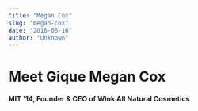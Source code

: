 ```yaml
---
title: "Megan Cox"
slug: "megan-cox"
date: "2016-06-16"
author: "Unknown"
---
```


# Meet Gique **Megan Cox**

**MIT '14, Founder & CEO of Wink All Natural Cosmetics**